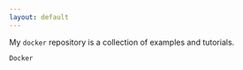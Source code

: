 ```yaml
---
layout: default
---
```


My `docker` repository is a collection of examples and tutorials.

`Docker`